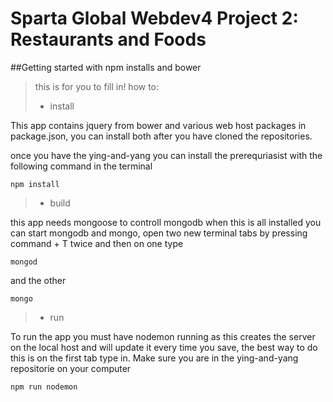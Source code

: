 # Sparta Global Webdev4 Project 2: Restaurants and Foods


##Getting started with npm installs and bower
> this is for you to fill in! how to:
> - install

This app contains jquery from bower and various web host packages in package.json, you can install both after you have cloned the repositories.

once you have the ying-and-yang you can install the prerequriasist with the following command in the terminal

```
npm install
```

> - build

this app needs mongoose to controll mongodb
when this is all installed you can start mongodb and mongo, open two new terminal tabs by pressing command + T twice and then on one type

```
mongod
```
and the other

```
mongo
```


> - run

To run the app you must have nodemon running as this creates the server on the local host and will update it every time you save, the best way to do this is on the first tab type in. Make sure you are in the ying-and-yang repositorie on your computer

```
npm run nodemon
```
